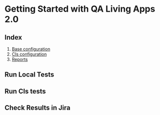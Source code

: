 # Getting Started with QA Living Apps 2.0

## Index
1. [Base configuration](./docs/base-configuration.md#base-configuration)
2. [CIs configuration](./docs/cis-configuration.md#cis)
3. [Reports](./docs/base-configuration.md#reports)

## Run Local Tests

## Run CIs tests

## Check Results in Jira